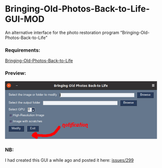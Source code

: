 # Bringing-Old-Photos-Back-to-Life-GUI-MOD
An alternative interface for the photo restoration program “Bringing-Old-Photos-Back-to-Life”
### Requirements:
[Bringing-Old-Photos-Back-to-Life](https://github.com/microsoft/Bringing-Old-Photos-Back-to-Life)
### Preview:
![alt text](https://github.com/MoonDragon-MD/Bringing-Old-Photos-Back-to-Life-GUI-MOD/blob/main/GUI-MOD.jpg?raw=true)
### NB:
I had created this GUI a while ago and posted it here: [issues/299](https://github.com/microsoft/Bringing-Old-Photos-Back-to-Life/issues/299)

